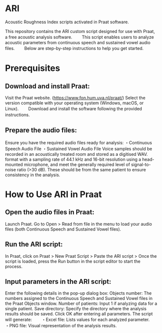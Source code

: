 # ARI
Acoustic Roughness Index scripts activated in Praat software.

This repository contains the ARI custom script designed for use with Praat, a free acoustic analysis software.　　 
This script enables users to analyze acoustic parameters from continuous speech and sustained vowel audio files.　　 
Below are step-by-step instructions to help you get started.　　

# Prerequisites
## Download and install Praat:
Visit the Praat website. (https://www.fon.hum.uva.nl/praat/)
Select the version compatible with your operating system (Windows, macOS, or Linux).　　
Download and install the software following the provided instructions.　　

## Prepare the audio files:
Ensure you have the required audio files ready for analysis:
・Continuous Speech Audio File
・Sustained Vowel Audio File
Voice samples should be recorded in an acoustically treated room and stored as a digitised WAV. format with a sampling rate of 44.1 kHz and 16-bit resolution using a head-mounted microphone, and meet the generally required level of signal-to-noise ratio (>30 dB). 
These should be from the same patient to ensure consistency in the analysis.

# How to Use ARI in Praat
## Open the audio files in Praat:
Launch Praat.
Go to Open > Read from file in the menu to load your audio files (both Continuous Speech and Sustained Vowel files).

## Run the ARI script:
In Praat, click on Praat > New Praat Script > Paste the ARI script > 
Once the script is loaded, press the Run button in the script editor to start the process.

## Input parameters in the ARI script:
Enter the following details in the pop-up dialog box:
Objects number: The numbers assigned to the Continuous Speech and Sustained Vowel files in the Praat Objects window.
Number of patients: Input 1 if analyzing data for a single patient.
Save directory: Specify the directory where the analysis results should be saved.
Click OK after entering all parameters.
The script will generate:　　
・Excel file: Lists values for each analyzed parameter.　　
・PNG file: Visual representation of the analysis results.　　
